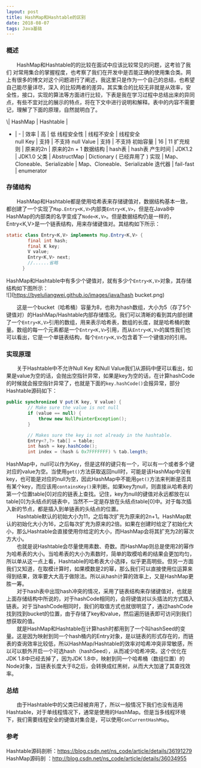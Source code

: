 ```yaml
---
layout: post
title: HashMap和Hashtable的区别
date: 2018-08-07
tags: Java基础
---
```

### 概述

&emsp;&emsp;HashMap和Hashtable的的比较在面试中应该比较常见的问题，这考验了我们
对常用集合的掌握程度，也考察了我们在开发中是否能正确的使用集合类。网上有很多的博文对这个问题进行了阐述，我这里只是作为一个自己的总结，也希望自己能尽量详尽，深入
的比较两者的差异。其实集合的比较无非就是从效率，安全性，接口，实现的算法等方面进行比较，下表是我在学习过程中总结出来的异同点，有些不宜对比的展示的特点，将在下文中进行说明和解释。表中的内容不需要记，理解了下面的原理，自然就明白了。     

 \\| HashMap  | Hashtable |
- | - |
效率 | 高 | 低
线程安全性 | 线程不安全 | 线程安全  
null Key | 支持 | 不支持
null Value | 支持 | 不支持
初始容量 | 16 | 11
扩充规则 | 原来的2n | 原来的2n + 1
数据结构 | hash表 | hash表
产生时间 | JDK1.2 | JDK1.0
父类 | AbstructMap | Dictionary ( 已经弃用了 )
实现 | Map、Cloneable、Serializable | Map、Cloneable、Serializable
迭代器 | fail-fast | enumerator

### 存储结构
&emsp;&emsp;HashMap和Hashtable都是使用哈希表来存储键值对，数据结构基本一致，都创建了一个实现了`Map.Entry<K,V>`内部类`Entry<K,V>`，但是在Java8中HashMap的内部类的名字变成了`Node<K,V>`。但是数据结构仍是一样的，Entry<K,V>是一个链表结构，用来存储键值对。其结构如下所示：  
```Java
static class Entry<K,V> implements Map.Entry<K,V> {
        final int hash;
        final K key;
        V value;
        Entry<K,V> next;
        //......省略
      }
```  
HashMap和Hashtable中有多少个键值对，就有多少个`Entry<K,V>`对象，其存储结构如下图所示：  
![](https://byeluliangwei.github.io/images/java/hash bucket.png)  

&emsp;&emsp;这是一个bucket（哈希桶）容量为8，也称为hash数组，大小为5（存了5个键值对）的HashMap/Hashtable内部存储情况。我们可以清晰的看到其内部创建了一个`Entry<K,V>`引用的数组，用来表示哈希表，数组的长度，就是哈希桶的数量。数组的每一个元素都是一个`Entry<K,V>`引用，而从`Entry<K,V>`的属性我们也可以看出，它是一个单链表结构，每个`Entry<K,V>`包含着下一个键值对的引用。  

### 实现原理

&emsp;&emsp;关于Hashtable中不允许Null Key 和Null Value我们从源码中便可以看出，如果是value为空的话，会抛出空指针异常，如果是key为空的话，在计算hashCode的时候就会报空指针异常了，也就是下面的`key.hashCode()`会报异常，部分Hashtable源码如下：
```Java
public synchronized V put(K key, V value) {
        // Make sure the value is not null
        if (value == null) {
            throw new NullPointerException();
        }

        // Makes sure the key is not already in the hashtable.
        Entry<?,?> tab[] = table;
        int hash = key.hashCode();
        int index = (hash & 0x7FFFFFFF) % tab.length;
```

HashMap中，null可以作为Key，但是这样的键只有一个，可以有一个或者多个键对应的value为空。当使用`get()`方法获取返回null时，可能是该HashMap中没有key，也可能是对应的null为空，因此HashMap中不能用`get()`方法来判断是否具有某个key，而应该用`containsKey()`来判断。如果key为null，则直接从哈希表的第一个位置table[0]对应的链表上查找。记住，key为null的键值对永远都放在以table[0]为头结点的链表中，当然不一定是存放在头结点table[0]中。对于每次插入新的节点，都是插入到单链表的头结点的位置。    
&emsp;&emsp;Hashtable默认的初始大小为11，之后每次扩充为原来的2n+1。HashMap默认的初始化大小为16，之后每次扩充为原来的2倍。如果在创建时给定了初始化大小，那么Hashtable会直接使用你给定的大小，而HashMap会将其扩充为2的幂次方大小。  
&emsp;&emsp;也就是说Hashtable会尽量使用素数、奇数。而HashMap则总是使用2的幂作为哈希表的大小。当哈希表的大小为素数时，简单的取模哈希的结果会更加均匀，所以单从这一点上看，Hashtable的哈希表大小选择，似乎更高明些。但另一方面我们又知道，在取模计算时，如果模数是2的幂，那么我们可以直接使用位运算来得到结果，效率要大大高于做除法。所以从hash计算的效率上，又是HashMap更胜一筹。  
&emsp;&emsp;对于hash表中出现hash冲突的情况，采用了链表结构来存储键值对，也就是上面存储结构中所说的，对于hashCode相同的，会将键值对以头插法的方式插入链表。对于当hashCode相同时，我们的取值方式也就很明显了，通过hashCode找到找到bucket的位置，由于存储了key和value，然后遍历链表即可访问到我们想获取的值。        
&emsp;&emsp;就是HashMap和Hashtable在计算hash时都用到了一个叫hashSeed的变量。这是因为映射到同一个hash桶内的Entry对象，是以链表的形式存在的，而链表的查询效率比较低，所以HashMap/Hashtable的效率对哈希冲突非常敏感，所以可以额外开启一个可选hash（hashSeed），从而减少哈希冲突。这个优化在JDK 1.8中已经去掉了，因为JDK 1.8中，映射到同一个哈希桶（数组位置）的Node对象，当链表长度大于8之后，会转换成红黑树，从而大大加速了其查找效率。  

### 总结

&emsp;&emsp;由于Hashtable中的父类已经被弃用了，所以一般情况下我们也没有适用Hashtable，对于单线程情况下，通常是使用的HashMap。但是当多线程环境下，我们需要线程安全的键值对集合是，可以使用`ConCurrentHashMap`。

### 参考
Hashtable源码剖析：<https://blog.csdn.net/ns_code/article/details/36191279>  
HashMap源码剖
：<http://blog.csdn.net/ns_code/article/details/36034955>
